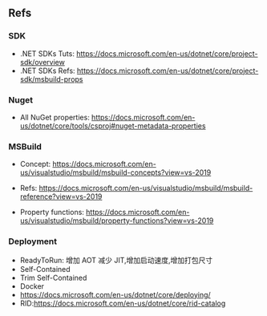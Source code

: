 ## Refs

### SDK

* .NET SDKs Tuts: https://docs.microsoft.com/en-us/dotnet/core/project-sdk/overview
* .NET SDKs Refs: https://docs.microsoft.com/en-us/dotnet/core/project-sdk/msbuild-props

### Nuget

* All NuGet properties: https://docs.microsoft.com/en-us/dotnet/core/tools/csproj#nuget-metadata-properties

### MSBuild
* Concept: https://docs.microsoft.com/en-us/visualstudio/msbuild/msbuild-concepts?view=vs-2019
* Refs: https://docs.microsoft.com/en-us/visualstudio/msbuild/msbuild-reference?view=vs-2019
  
* Property functions: https://docs.microsoft.com/en-us/visualstudio/msbuild/property-functions?view=vs-2019

### Deployment
* ReadyToRun: 增加 AOT 减少 JIT,增加启动速度,增加打包尺寸
* Self-Contained
* Trim Self-Contained
* Docker  
* https://docs.microsoft.com/en-us/dotnet/core/deploying/
* RID:https://docs.microsoft.com/en-us/dotnet/core/rid-catalog